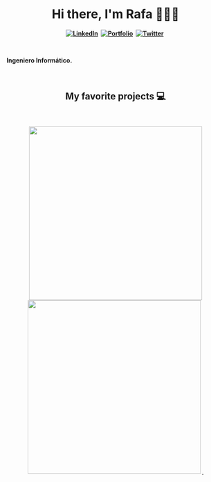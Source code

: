 <p>
  <h1 align="center"><b>Hi there, I'm Rafa 👨🏽‍💻</h1>
</p>
<p align="center">
<a href="https://www.linkedin.com/in/rafael-a-ortega-valderrama-ab7a1aa8/"><img src="https://img.shields.io/badge/-LinkedIn-blue" alt="LinkedIn" /></a>&nbsp;
<a href="http://rafaelortegaweb.es"><img src="https://img.shields.io/badge/-Portafolio-green" alt="Portfolio" /></a>&nbsp;
<a href="https://twitter.com/raortega8906"><img src="https://img.shields.io/twitter/url?label=Tweet&style=social&url=https%3A%2F%2Ftwitter.com%2Fraortega8906l" alt="Twitter" /></a>&nbsp;
</p>
<br />

<p>Ingeniero Informático.</p>
<br />

<h2 align="center">My favorite projects 💻</h2>
<br />

<p align="center">
  <img width="400" src="" />
  <img width="400" src="" />
  <a href="">
    <img align="" src="" />
  </a>
  <a href="">
    <img align="" src="" />
  </a> 
</p>
<br />

<!--
### Hola 👋🏽, soy Rafa 👨🏽‍💻

![Twitter URL](https://img.shields.io/twitter/url?logo=Twitter&style=social&url=https://twitter.com/raortega8906)

**raortega8906/raortega8906** is a ✨ _special_ ✨ repository because its `README.md` (this file) appears on your GitHub profile.

Here are some ideas to get you started:

- 🔭 I’m currently working on ...
- 🌱 I’m currently learning ...
- 👯 I’m looking to collaborate on ...
- 🤔 I’m looking for help with ...
- 💬 Ask me about ...
- 📫 How to reach me: ...
- 😄 Pronouns: ...
- ⚡ Fun fact: ...
-->
